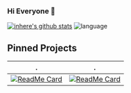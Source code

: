 ### Hi Everyone 👋

<!--
**inhere/inhere** is a ✨ _special_ ✨ repository because its `README.md` (this file) appears on your GitHub profile.

Here are some ideas to get you started:

- 🔭 I’m currently working on Earth
- 🌱 I’m currently learning Go,Java
- 👯 I’m looking to collaborate on ...
- 🤔 I’m looking for help with ...
- 💬 Ask me about ...
- 📫 How to reach me: ...
- 😄 Pronouns: ...
- ⚡ Fun fact: ...
- 👯 I am participating in the contribution project: [Gookit](https://github.com/gookit) [Swoft](https://github.com/swoft-cloud)
-->

[![inhere's github stats](https://github-readme-stats.vercel.app/api?username=inhere&show_icons=true&theme=)](https://github.com/inhere)
![language](https://github-readme-stats.vercel.app/api/top-langs/?username=inhere&layout=compact)

## Pinned Projects

 . | .
--------|-------
[![ReadMe Card](https://github-readme-stats.vercel.app/api/pin/?username=gookit&repo=color&theme=vue)](https://github.com/gookit/color) | [![ReadMe Card](https://github-readme-stats.vercel.app/api/pin/?username=gookit&repo=rux&theme=vue)](https://github.com/gookit/rux)






